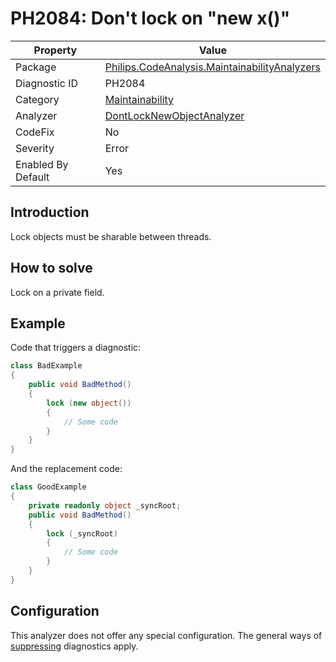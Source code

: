 # PH2084: Don't lock on "new x()"

| Property | Value  |
|--|--|
| Package | [Philips.CodeAnalysis.MaintainabilityAnalyzers](https://www.nuget.org/packages/Philips.CodeAnalysis.MaintainabilityAnalyzers) |
| Diagnostic ID | PH2084 |
| Category  | [Maintainability](../Maintainability.md) |
| Analyzer | [DontLockNewObjectAnalyzer](https://github.com/philips-software/roslyn-analyzers/blob/main/Philips.CodeAnalysis.MaintainabilityAnalyzers/Maintainability/DontLockNewObjectAnalyzer.cs)
| CodeFix  | No |
| Severity | Error |
| Enabled By Default | Yes |

## Introduction

Lock objects must be sharable between threads.

## How to solve

Lock on a private field.

## Example

Code that triggers a diagnostic:
``` cs
class BadExample
{
    public void BadMethod()
    {
        lock (new object()) 
        {
            // Some code
        }
    }
}

```

And the replacement code:
``` cs
class GoodExample
{
    private readonly object _syncRoot;
    public void BadMethod()
    {
        lock (_syncRoot) 
        {
            // Some code            
        }
    }
}

```

## Configuration

This analyzer does not offer any special configuration. The general ways of [suppressing](https://learn.microsoft.com/en-us/dotnet/fundamentals/code-analysis/suppress-warnings) diagnostics apply.
